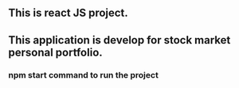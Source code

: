 
## This is react JS project.

## This application is develop for stock market personal portfolio.

### npm start command to run the project